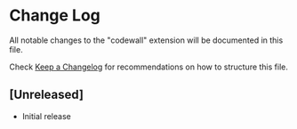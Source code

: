 # Change Log
All notable changes to the "codewall" extension will be documented in this file.

Check [Keep a Changelog](http://keepachangelog.com/) for recommendations on how to structure this file.

## [Unreleased]
- Initial release